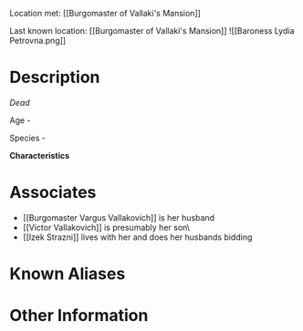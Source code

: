 Location met: [[Burgomaster of Vallaki's Mansion]]

Last known location: [[Burgomaster of Vallaki's Mansion]]
![[Baroness Lydia Petrovna.png]]
# Description
*Dead*

Age - 

Species - 

**Characteristics**

# Associates
- [[Burgomaster Vargus Vallakovich]] is her husband
- [[Victor Vallakovich]] is presumably her son\
-  [[Izek Strazni]] lives with her and does her husbands bidding
# Known Aliases

# Other Information
